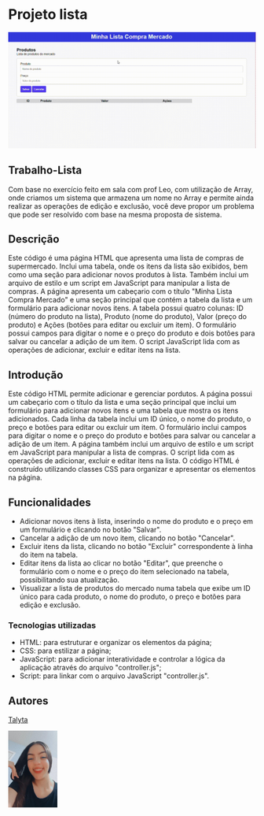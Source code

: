# Projeto lista

![image info](img/Video.gif)

## Trabalho-Lista

Com base no exercício feito em sala com prof Leo, com utilização de Array, onde criamos um sistema que armazena um nome no Array e permite ainda realizar as operações de edição e exclusão, você deve propor um problema que pode ser resolvido com base na mesma proposta de sistema.

## Descrição
Este código é uma página HTML que apresenta uma lista de compras de supermercado. Inclui uma tabela, onde os itens da lista são exibidos, bem como uma seção para adicionar novos produtos à lista. Também inclui um arquivo de estilo e um script em JavaScript para manipular a lista de compras. A página apresenta um cabeçario com o título "Minha Lista Compra Mercado" e uma seção principal que contém a tabela da lista e um formulário para adicionar novos itens. A tabela possui quatro colunas: ID (número do produto na lista), Produto (nome do produto), Valor (preço do produto) e Ações (botões para editar ou excluir um item). O formulário possui campos para digitar o nome e o preço do produto e dois botões para salvar ou cancelar a adição de um item. O script JavaScript lida com as operações de adicionar, excluir e editar itens na lista.

## Introdução
Este código HTML permite adicionar e gerenciar pordutos. A página possui um cabeçario com o título da lista e uma seção principal que inclui um formulário para adicionar novos itens e uma tabela que mostra os itens adicionados. Cada linha da tabela inclui um ID único, o nome do produto, o preço e botões para editar ou excluir um item. O formulário inclui campos para digitar o nome e o preço do produto e botões para salvar ou cancelar a adição de um item. A página também inclui um arquivo de estilo e um script em JavaScript para manipular a lista de compras. O script lida com as operações de adicionar, excluir e editar itens na lista. O código HTML é construído utilizando classes CSS para organizar e apresentar os elementos na página.

## Funcionalidades

- Adicionar novos itens à lista, inserindo o nome do produto e o preço em um formulário e clicando no botão "Salvar".
- Cancelar a adição de um novo item, clicando no botão "Cancelar".
- Excluir itens da lista, clicando no botão "Excluir" correspondente à linha do item na tabela.
- Editar itens da lista ao clicar no botão "Editar", que preenche o formulário com o nome e o preço do item selecionado na tabela, possibilitando sua atualização.
- Visualizar a lista de produtos do mercado numa tabela que exibe um ID único para cada produto, o nome do produto, o preço e botões para edição e exclusão.

### Tecnologias utilizadas

- HTML: para estruturar e organizar os elementos da página;
- CSS: para estilizar a página;
- JavaScript: para adicionar interatividade e controlar a lógica da aplicação através do arquivo "controller.js";
- Script: para linkar com o arquivo JavaScript "controller.js".

## Autores

[Talyta](https://github.com/poxxataly26/portfolio-pessoal)

<img src="https://github.com/poxxataly26/portfolio-pessoal/blob/main/Img/foto.jpeg" width="100px">